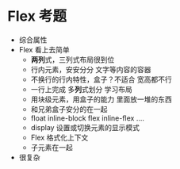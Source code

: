 # Flex 考题

- 综合属性
- Flex 看上去简单
  - **两列**式，三列式布局很到位
  - 行内元素，安安分分 文字等内容的容器
  - 不换行的行内特性，盒子？不适合 宽高都不行
  - 一行上完成 多**列**式划分 学习布局
  - 用块级元素，用盒子的能力 里面放一堆的东西
  - 和兄弟盒子安分的在一起
  - float inline-block flex inline-flex ....
  - display 设置或切换元素的显示模式
  - Flex 格式化上下文
  - 子元素在一起
- 很复杂
